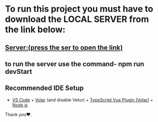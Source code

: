 # To run this project you must have to download the LOCAL SERVER from the link below:

## [Server:(press the ser to open the link)](https://github.com/MDMUHIR/TheLocalServer-for-theCarWorld)

## to run the server use the command- npm run devStart


## Recommended IDE Setup

- [VS Code](https://code.visualstudio.com/) + [Volar](https://marketplace.visualstudio.com/items?itemName=Vue.volar) (and disable Vetur) + [TypeScript Vue Plugin (Volar)](https://marketplace.visualstudio.com/items?itemName=Vue.vscode-typescript-vue-plugin) + [Node js](https://nodejs.org/en)

Thank you❤️.

